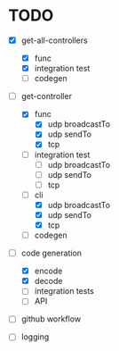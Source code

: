 # TODO

- [x] get-all-controllers
   - [x] func
   - [x] integration test
   - [ ] codegen

- [ ] get-controller
   - [x] func
      - [x] udp broadcastTo
      - [x] udp sendTo
      - [x] tcp
   - [ ] integration test
      - [ ] udp broadcastTo
      - [ ] udp sendTo
      - [ ] tcp
   - [ ] cli
      - [x] udp broadcastTo
      - [x] udp sendTo
      - [x] tcp
   - [ ] codegen

- [ ] code generation
   - [x] encode
   - [x] decode
   - [ ] integration tests
   - [ ] API

- [ ] github workflow
- [ ] logging

